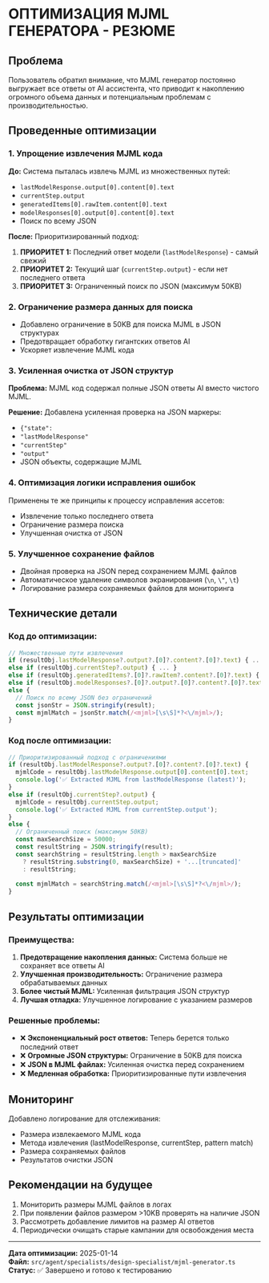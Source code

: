 # ОПТИМИЗАЦИЯ MJML ГЕНЕРАТОРА - РЕЗЮМЕ

## Проблема
Пользователь обратил внимание, что MJML генератор постоянно выгружает все ответы от AI ассистента, что приводит к накоплению огромного объема данных и потенциальным проблемам с производительностью.

## Проведенные оптимизации

### 1. Упрощение извлечения MJML кода
**До:** Система пыталась извлечь MJML из множественных путей:
- `lastModelResponse.output[0].content[0].text`
- `currentStep.output`
- `generatedItems[0].rawItem.content[0].text`
- `modelResponses[0].output[0].content[0].text`
- Поиск по всему JSON

**После:** Приоритизированный подход:
1. **ПРИОРИТЕТ 1:** Последний ответ модели (`lastModelResponse`) - самый свежий
2. **ПРИОРИТЕТ 2:** Текущий шаг (`currentStep.output`) - если нет последнего ответа
3. **ПРИОРИТЕТ 3:** Ограниченный поиск по JSON (максимум 50KB)

### 2. Ограничение размера данных для поиска
- Добавлено ограничение в 50KB для поиска MJML в JSON структурах
- Предотвращает обработку гигантских ответов AI
- Ускоряет извлечение MJML кода

### 3. Усиленная очистка от JSON структур
**Проблема:** MJML код содержал полные JSON ответы AI вместо чистого MJML.

**Решение:** Добавлена усиленная проверка на JSON маркеры:
- `{"state":`
- `"lastModelResponse"`
- `"currentStep"`
- `"output"`
- JSON объекты, содержащие MJML

### 4. Оптимизация логики исправления ошибок
Применены те же принципы к процессу исправления ассетов:
- Извлечение только последнего ответа
- Ограничение размера поиска
- Улучшенная очистка от JSON

### 5. Улучшенное сохранение файлов
- Двойная проверка на JSON перед сохранением MJML файлов
- Автоматическое удаление символов экранирования (`\n`, `\"`, `\t`)
- Логирование размера сохраняемых файлов для мониторинга

## Технические детали

### Код до оптимизации:
```typescript
// Множественные пути извлечения
if (resultObj.lastModelResponse?.output?.[0]?.content?.[0]?.text) { ... }
else if (resultObj.currentStep?.output) { ... }
else if (resultObj.generatedItems?.[0]?.rawItem?.content?.[0]?.text) { ... }
else if (resultObj.modelResponses?.[0]?.output?.[0]?.content?.[0]?.text) { ... }
else {
  // Поиск по всему JSON без ограничений
  const jsonStr = JSON.stringify(result);
  const mjmlMatch = jsonStr.match(/<mjml>[\s\S]*?<\/mjml>/);
}
```

### Код после оптимизации:
```typescript
// Приоритизированный подход с ограничениями
if (resultObj.lastModelResponse?.output?.[0]?.content?.[0]?.text) {
  mjmlCode = resultObj.lastModelResponse.output[0].content[0].text;
  console.log('✅ Extracted MJML from lastModelResponse (latest)');
}
else if (resultObj.currentStep?.output) {
  mjmlCode = resultObj.currentStep.output;
  console.log('✅ Extracted MJML from currentStep.output');
}
else {
  // Ограниченный поиск (максимум 50KB)
  const maxSearchSize = 50000;
  const resultString = JSON.stringify(result);
  const searchString = resultString.length > maxSearchSize 
    ? resultString.substring(0, maxSearchSize) + '...[truncated]'
    : resultString;
  
  const mjmlMatch = searchString.match(/<mjml>[\s\S]*?<\/mjml>/);
}
```

## Результаты оптимизации

### Преимущества:
1. **Предотвращение накопления данных:** Система больше не сохраняет все ответы AI
2. **Улучшенная производительность:** Ограничение размера обрабатываемых данных
3. **Более чистый MJML:** Усиленная фильтрация JSON структур
4. **Лучшая отладка:** Улучшенное логирование с указанием размеров

### Решенные проблемы:
- ❌ **Экспоненциальный рост ответов:** Теперь берется только последний ответ
- ❌ **Огромные JSON структуры:** Ограничение в 50KB для поиска
- ❌ **JSON в MJML файлах:** Усиленная очистка перед сохранением
- ❌ **Медленная обработка:** Приоритизированные пути извлечения

## Мониторинг
Добавлено логирование для отслеживания:
- Размера извлекаемого MJML кода
- Метода извлечения (lastModelResponse, currentStep, pattern match)
- Размера сохраняемых файлов
- Результатов очистки JSON

## Рекомендации на будущее
1. Мониторить размеры MJML файлов в логах
2. При появлении файлов размером >10KB проверять на наличие JSON
3. Рассмотреть добавление лимитов на размер AI ответов
4. Периодически очищать старые кампании для освобождения места

---

**Дата оптимизации:** 2025-01-14  
**Файл:** `src/agent/specialists/design-specialist/mjml-generator.ts`  
**Статус:** ✅ Завершено и готово к тестированию 